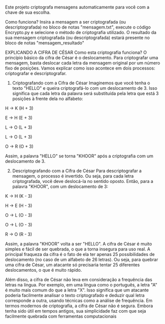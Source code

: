 Este projeto criptografa mensagens automaticamente para você com a chave de sua escolha.

Como funciona? 
 Insira a mensagem a ser criptografada  (ou descriptografada) no bloco de notas "mensagem.txt", execute o código Encrypto.py e selecione o método de criptografia utilizado. O resultado da sua mensagem criptografada (ou descriptografada) estará presente no bloco de notas 
 "mensagem_resultado"

EXPLICANDO A CIFRA DE CÉSAR
Como esta criptografia funciona?
O princípio básico da cifra de César é o deslocamento. Para criptografar uma mensagem, basta deslocar cada letra da mensagem original por um número fixo de posições. Vamos explicar como isso acontece em dois processos: criptografar e descriptografar.

1. Criptografando com a Cifra de César
Imaginemos que você tenha o texto "HELLO" e queira criptografá-lo com um deslocamento de 3. Isso significa que cada letra da palavra será substituída pela letra que está 3 posições à frente dela no alfabeto:

H → K (H + 3)

E → H (E + 3)

L → O (L + 3)

L → O (L + 3)

O → R (O + 3)

Assim, a palavra "HELLO" se torna "KHOOR" após a criptografia com um deslocamento de 3.

2. Descriptografando com a Cifra de César
Para descriptografar a mensagem, o processo é invertido. Ou seja, para cada letra criptografada, você deve deslocá-la no sentido oposto. Então, para a palavra "KHOOR", com um deslocamento de 3:

K → H (K - 3)

H → E (H - 3)

O → L (O - 3)

O → L (O - 3)

R → O (R - 3)

Assim, a palavra "KHOOR" volta a ser "HELLO".
A cifra de César é muito simples e fácil de ser quebrada, o que a torna insegura para uso real. A principal fraqueza da cifra é o fato de ela ter apenas 25 possibilidades de deslocamento (no caso de um alfabeto de 26 letras). Ou seja, para quebrar uma cifra de César, um atacante só precisaria tentar 25 diferentes deslocamentos, o que é muito rápido.

Além disso, a cifra de César não leva em consideração a frequência das letras na língua. Por exemplo, em uma língua como o português, a letra "A" é muito mais comum do que a letra "X". Isso significa que um atacante poderia facilmente analisar o texto criptografado e deduzir qual letra corresponde a outra, usando técnicas como a análise de frequência. Em termos modernos de criptografia, a cifra de César não é segura. Embora tenha sido útil em tempos antigos, sua simplicidade faz com que seja facilmente quebrada com ferramentas computacionais
